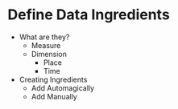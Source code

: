 # Define Data Ingredients

* What are they?
  * Measure
  * Dimension
    * Place
    * Time
* Creating Ingredients
  * Add Automagically
  * Add Manually

